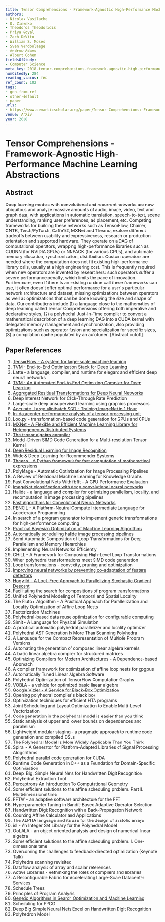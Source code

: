 ```yaml
---
title: Tensor Comprehensions - Framework-Agnostic High-Performance Machine Learning Abstractions
authors:
- Nicolas Vasilache
- O. Zinenko
- Theodoros Theodoridis
- Priya Goyal
- Zach DeVito
- William S. Moses
- Sven Verdoolaege
- Andrew Adams
- Albert Cohen
fieldsOfStudy:
- Computer Science
meta_key: 2018-tensor-comprehensions-framework-agnostic-high-performance-machine-learning-abstractions
numCitedBy: 284
reading_status: TBD
ref_count: 102
tags:
- gen-from-ref
- other-default
- paper
urls:
- https://www.semanticscholar.org/paper/Tensor-Comprehensions:-Framework-Agnostic-Machine-Vasilache-Zinenko/cae9d90524cccac5081666985d5d055b71697cee?sort=total-citations
venue: ArXiv
year: 2018
---
```


# Tensor Comprehensions - Framework-Agnostic High-Performance Machine Learning Abstractions

## Abstract

Deep learning models with convolutional and recurrent networks are now ubiquitous and analyze massive amounts of audio, image, video, text and graph data, with applications in automatic translation, speech-to-text, scene understanding, ranking user preferences, ad placement, etc. Competing frameworks for building these networks such as TensorFlow, Chainer, CNTK, Torch/PyTorch, Caffe1/2, MXNet and Theano, explore different tradeoffs between usability and expressiveness, research or production orientation and supported hardware. They operate on a DAG of computational operators, wrapping high-performance libraries such as CUDNN (for NVIDIA GPUs) or NNPACK (for various CPUs), and automate memory allocation, synchronization, distribution. Custom operators are needed where the computation does not fit existing high-performance library calls, usually at a high engineering cost. This is frequently required when new operators are invented by researchers: such operators suffer a severe performance penalty, which limits the pace of innovation. Furthermore, even if there is an existing runtime call these frameworks can use, it often doesn't offer optimal performance for a user's particular network architecture and dataset, missing optimizations between operators as well as optimizations that can be done knowing the size and shape of data. Our contributions include (1) a language close to the mathematics of deep learning called Tensor Comprehensions offering both imperative and declarative styles, (2) a polyhedral Just-In-Time compiler to convert a mathematical description of a deep learning DAG into a CUDA kernel with delegated memory management and synchronization, also providing optimizations such as operator fusion and specialization for specific sizes, (3) a compilation cache populated by an autotuner. [Abstract cutoff]

## Paper References

1. [TensorFlow - A system for large-scale machine learning](2016-tensorflow-a-system-for-large-scale-machine-learning.md)
2. [TVM - End-to-End Optimization Stack for Deep Learning](2018-tvm-stack.md)
3. Latte - a language, compiler, and runtime for elegant and efficient deep neural networks
4. [TVM - An Automated End-to-End Optimizing Compiler for Deep Learning](2018-tvm.md)
5. [Aggregated Residual Transformations for Deep Neural Networks](2017-aggregated-residual-transformations-for-deep-neural-networks.md)
6. Deep Interest Network for Click-Through Rate Prediction
7. Large-scale deep unsupervised learning using graphics processors
8. [Accurate, Large Minibatch SGD - Training ImageNet in 1 Hour](2017-accurate-large-minibatch-sgd-training-imagenet-in-1-hour.md)
9. [In-datacenter performance analysis of a tensor processing unit](2017-in-datacenter-performance-analysis-of-a-tensor-processing-unit.md)
10. Loo.py - transformation-based code generation for GPUs and CPUs
11. [MXNet - A Flexible and Efficient Machine Learning Library for Heterogeneous Distributed Systems](2015-mxnet-a-flexible-and-efficient-machine-learning-library-for-heterogeneous-distributed-systems.md)
12. [The tensor algebra compiler](2017-the-tensor-algebra-compiler.md)
13. Model-Driven SIMD Code Generation for a Multi-resolution Tensor Kernel
14. [Deep Residual Learning for Image Recognition](2016-deep-residual-learning-for-image-recognition.md)
15. Wide & Deep Learning for Recommender Systems
16. [Theano - A Python framework for fast computation of mathematical expressions](2016-theano-a-python-framework-for-fast-computation-of-mathematical-expressions.md)
17. PolyMage - Automatic Optimization for Image Processing Pipelines
18. A Review of Relational Machine Learning for Knowledge Graphs
19. Fast Convolutional Nets With fbfft - A GPU Performance Evaluation
20. [ImageNet classification with deep convolutional neural networks](2012-imagenet-classification-with-deep-convolutional-neural-networks.md)
21. Halide - a language and compiler for optimizing parallelism, locality, and recomputation in image processing pipelines
22. [Fast Algorithms for Convolutional Neural Networks](2016-fast-algorithms-for-convolutional-neural-networks.md)
23. PENCIL - A Platform-Neutral Compute Intermediate Language for Accelerator Programming
24. In search of a program generator to implement generic transformations for high-performance computing
25. [Practical Bayesian Optimization of Machine Learning Algorithms](2012-practical-bayesian-optimization-of-machine-learning-algorithms.md)
26. [Automatically scheduling halide image processing pipelines](2016-automatically-scheduling-halide-image-processing-pipelines.md)
27. Semi-Automatic Composition of Loop Transformations for Deep Parallelism and Memory Hierarchies
28. Implementing Neural Networks Efficiently
29. CHiLL - A Framework for Composing High-Level Loop Transformations
30. When polyhedral transformations meet SIMD code generation
31. Loop transformations - convexity, pruning and optimization
32. [Improving neural networks by preventing co-adaptation of feature detectors](2012-improving-neural-networks-by-preventing-co-adaptation-of-feature-detectors.md)
33. [Hogwild - A Lock-Free Approach to Parallelizing Stochastic Gradient Descent](2011-hogwild-a-lock-free-approach-to-parallelizing-stochastic-gradient-descent.md)
34. Facilitating the search for compositions of program transformations
35. Unified Polyhedral Modeling of Temporal and Spatial Locality
36. The Pluto+ Algorithm - A Practical Approach for Parallelization and Locality Optimization of Affine Loop Nests
37. Factorization Machines
38. Polyhedral-based data reuse optimization for configurable computing
39. Simit - A Language for Physical Simulation
40. A practical automatic polyhedral parallelizer and locality optimizer
41. Polyhedral AST Generation Is More Than Scanning Polyhedra
42. A Language for the Compact Representation of Multiple Program Versions
43. Automating the generation of composed linear algebra kernels
44. A basic linear algebra compiler for structured matrices
45. Optimizing Compilers for Modern Architectures - A Dependence-based Approach
46. A compiler framework for optimization of affine loop nests for gpgpus
47. Automatically Tuned Linear Algebra Software
48. Polyhedral Optimization of TensorFlow Computation Graphs
49. VOBLA - a vehicle for optimized basic linear algebra
50. [Google Vizier - A Service for Black-Box Optimization](2017-google-vizier-a-service-for-black-box-optimization.md)
51. Opening polyhedral compiler's black box
52. Optimization techniques for efficient HTA programs
53. Joint Scheduling and Layout Optimization to Enable Multi-Level Vectorization
54. Code generation in the polyhedral model is easier than you think
55. Static analysis of upper and lower bounds on dependences and parallelism
56. Lightweight modular staging - a pragmatic approach to runtime code generation and compiled DSLs
57. The Polyhedral Model Is More Widely Applicable Than You Think
58. Spiral - A Generator for Platform-Adapted Libraries of Signal Processing Alogorithms
59. Polyhedral parallel code generation for CUDA
60. Runtime Code Generation in C++ as a Foundation for Domain-Specific Optimisation
61. Deep, Big, Simple Neural Nets for Handwritten Digit Recognition
62. Polyhedral Extraction Tool
63. Perceptrons An Introduction To Computational Geometry
64. Some efficient solutions to the affine scheduling problem. Part II. Multidimensional time
65. FFTW - an adaptive software architecture for the FFT
66. Hyperparameter Tuning in Bandit-Based Adaptive Operator Selection
67. Handwritten Digit Recognition with a Back-Propagation Network
68. Counting Affine Calculator and Applications
69. The ALPHA language and its use for the design of systolic arrays
70. isl - An Integer Set Library for the Polyhedral Model
71. OoLALA - an object oriented analysis and design of numerical linear algebra
72. Some efficient solutions to the affine scheduling problem. I. One-dimensional time
73. Overcoming the challenges to feedback-directed optimization (Keynote Talk)
74. Polyhedra scanning revisited
75. Dataflow analysis of array and scalar references
76. Active Libraries - Rethinking the roles of compilers and libraries
77. A Reconfigurable Fabric for Accelerating Large-Scale Datacenter Services
78. Schedule Trees
79. Principles of Program Analysis
80. [Genetic Algorithms in Search Optimization and Machine Learning](1988-genetic-algorithms-in-search-optimization-and-machine-learning.md)
81. Scheduling for PPCG
82. Deep Big Simple Neural Nets Excel on Handwritten Digit Recognition
83. Polyhedron Model

